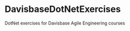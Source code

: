 DavisbaseDotNetExercises
========================

DotNet exercises for Davisbase Agile Engineering courses
